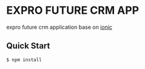 EXPRO FUTURE CRM APP
===
expro future crm application base on [ionic](http://ionicframework.com/)

## Quick Start

```shell
$ npm install
```
